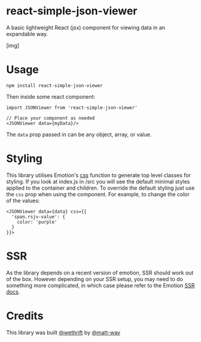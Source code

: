 # react-simple-json-viewer

A basic lightweight React (jsx) component for viewing data in an expandable way.

[img]

# Usage

```
npm install react-simple-json-viewer
```

Then inside some react component:

```
import JSONViewer from 'react-simple-json-viewer'

// Place your component as needed
<JSONViewer data={myData}/>
```

The `data` prop passed in can be any object, array, or value.

# Styling

This library utilises Emotion's [css](https://emotion.sh/docs/@emotion/css#object-styles) function to generate top level classes for styling. If you look at index.js in /src you will see the default minimal styles applied to the container and children. To override the default styling just use the `css` prop when using the component. For example, to change the color of the values:

```
<JSONViewer data={data} css={{
  'span.rsjv-value': {
    color: 'purple'
  }
}}>
```

# SSR

As the library depends on a recent version of emotion, SSR should work out of the box. However depending on your SSR setup, you may need to do something more complicated, in which case please refer to the Emotion [SSR docs](https://emotion.sh/docs/ssr).

# Credits

This library was built [@wethrift](https://www.wethrift.com) by [@matt-way](https://github.com/matt-way)
